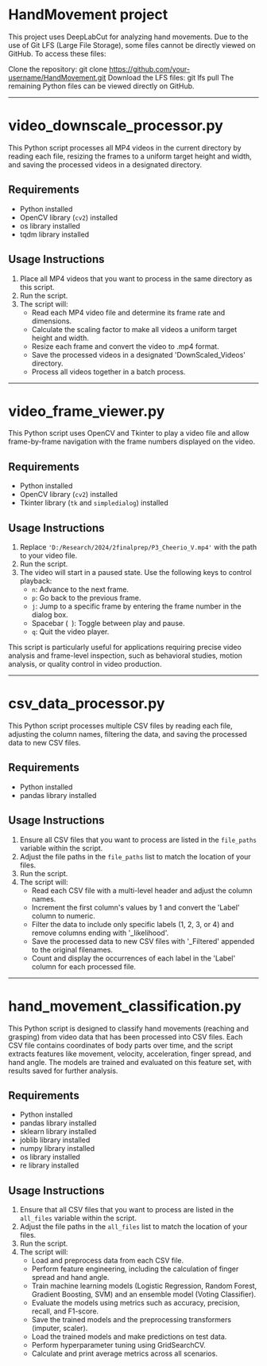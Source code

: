# HandMovement project 
This project uses DeepLabCut for analyzing hand movements. Due to the use of Git LFS (Large File Storage), some files cannot be directly viewed on GitHub. To access these files:

Clone the repository: git clone https://github.com/your-username/HandMovement.git
Download the LFS files: git lfs pull
The remaining Python files can be viewed directly on GitHub.

------------------------------------------------------------------------------------------------------------------------------
# video_downscale_processor.py
This Python script processes all MP4 videos in the current directory by reading each file, resizing the frames to a uniform target height and width, and saving the processed videos in a designated directory.

## Requirements
- Python installed
- OpenCV library (`cv2`) installed
- os library installed
- tqdm library installed

## Usage Instructions
1. Place all MP4 videos that you want to process in the same directory as this script.
2. Run the script.
3. The script will:
    - Read each MP4 video file and determine its frame rate and dimensions.
    - Calculate the scaling factor to make all videos a uniform target height and width.
    - Resize each frame and convert the video to .mp4 format.
    - Save the processed videos in a designated 'DownScaled_Videos' directory.
    - Process all videos together in a batch process.

---------------------------------------------------------------------------------------------------------------------------------
# video_frame_viewer.py
This Python script uses OpenCV and Tkinter to play a video file and allow frame-by-frame navigation with the frame numbers displayed on the video.

## Requirements
- Python installed
- OpenCV library (`cv2`) installed
- Tkinter library (`tk` and `simpledialog`) installed

## Usage Instructions
1. Replace `'D:/Research/2024/2finalprep/P3_Cheerio_V.mp4'` with the path to your video file.
2. Run the script.
3. The video will start in a paused state. Use the following keys to control playback:
    - `n`: Advance to the next frame.
    - `p`: Go back to the previous frame.
    - `j`: Jump to a specific frame by entering the frame number in the dialog box.
    - Spacebar (` `): Toggle between play and pause.
    - `q`: Quit the video player.

This script is particularly useful for applications requiring precise video analysis and frame-level inspection, such as behavioral studies, motion analysis, or quality control in video production.

------------------------------------------------------------------------------------------------------------------
# csv_data_processor.py
This Python script processes multiple CSV files by reading each file, adjusting the column names, filtering the data, and saving the processed data to new CSV files.

## Requirements
- Python installed
- pandas library installed

## Usage Instructions
1. Ensure all CSV files that you want to process are listed in the `file_paths` variable within the script.
2. Adjust the file paths in the `file_paths` list to match the location of your files.
3. Run the script.
4. The script will:
    - Read each CSV file with a multi-level header and adjust the column names.
    - Increment the first column's values by 1 and convert the 'Label' column to numeric.
    - Filter the data to include only specific labels (1, 2, 3, or 4) and remove columns ending with '_likelihood'.
    - Save the processed data to new CSV files with '_Filtered' appended to the original filenames.
    - Count and display the occurrences of each label in the 'Label' column for each processed file.
      
---------------------------------------------------------------------------------------------------------------------
  # hand_movement_classification.py
This Python script is designed to classify hand movements (reaching and grasping) from video data that has been processed into CSV files. Each CSV file contains coordinates of body parts over time, and the script extracts features like movement, velocity, acceleration, finger spread, and hand angle. The models are trained and evaluated on this feature set, with results saved for further analysis.

## Requirements
- Python installed
- pandas library installed
- sklearn library installed
- joblib library installed
- numpy library installed
- os library installed
- re library installed

## Usage Instructions
1. Ensure that all CSV files that you want to process are listed in the `all_files` variable within the script.
2. Adjust the file paths in the `all_files` list to match the location of your files.
3. Run the script.
4. The script will:
    - Load and preprocess data from each CSV file.
    - Perform feature engineering, including the calculation of finger spread and hand angle.
    - Train machine learning models (Logistic Regression, Random Forest, Gradient Boosting, SVM) and an ensemble model (Voting Classifier).
    - Evaluate the models using metrics such as accuracy, precision, recall, and F1-score.
    - Save the trained models and the preprocessing transformers (imputer, scaler).
    - Load the trained models and make predictions on test data.
    - Perform hyperparameter tuning using GridSearchCV.
    - Calculate and print average metrics across all scenarios.










